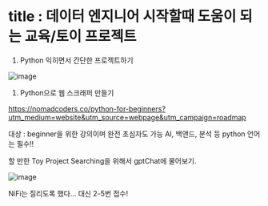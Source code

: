 
# title : 데이터 엔지니어 시작할때 도움이 되는 교육/토이 프로젝트


1. Python 익히면서 간단한 프로젝트하기

![image](https://user-images.githubusercontent.com/81350993/210910085-14644b84-0bbb-4821-995f-777b68738d3c.png)

1) Python으로 웹 스크래퍼 만들기

https://nomadcoders.co/python-for-beginners?utm_medium=website&utm_source=webpage&utm_campaign=roadmap

대상 : beginner을 위한 강의이며 완전 초심자도 가능
AI, 백앤드, 분석 등 python 언어는 필수!! 





할 만한 Toy Project Searching을 위해서 gptChat에 물어보기.

![image](https://user-images.githubusercontent.com/81350993/210908736-d9b5f2f6-8196-46f2-8c50-645966dd435f.png)

NiFi는 질리도록 했다...  대신 2-5번 접수!




